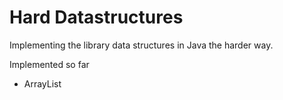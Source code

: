 Hard Datastructures
===================

Implementing the library data structures in Java the harder way.

Implemented so far

* ArrayList